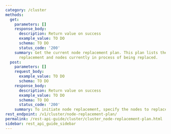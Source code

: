 ```yaml
---
category: /cluster
methods:
  get:
    parameters: []
    response_body:
      description: Return value on success
      example_value: TO DO
      schema: TO DO
      status_code: '200'
    summary: Get the current node replacement plan. This plan lists the nodes pending
      replacement and nodes currently in process of being replaced.
  post:
    parameters: []
    request_body:
      example_value: TO DO
      schema: TO DO
    response_body:
      description: Return value on success
      example_value: TO DO
      schema: TO DO
      status_code: '200'
    summary: To initiate node replacement, specify the nodes to replace.
rest_endpoint: /v1/cluster/node-replacement-plan/
permalink: /rest-api-guide/cluster/cluster_node-replacement-plan.html
sidebar: rest_api_guide_sidebar
---
```


